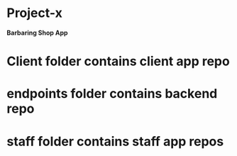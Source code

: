 # Project-x

**Barbaring Shop App**

# Client folder contains client app repo

# endpoints folder contains backend repo

# staff folder contains staff app repos




